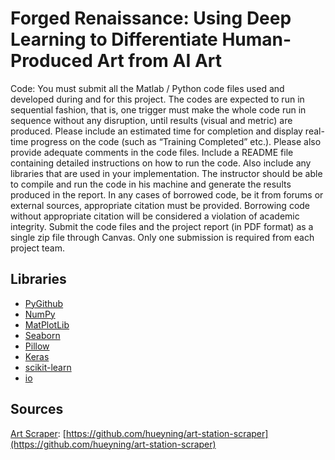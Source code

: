 # Forged Renaissance: Using Deep Learning to Differentiate Human-Produced Art from AI Art

Code: You must submit all the Matlab / Python code files used and developed during and for this
project. The codes are expected to run in sequential fashion, that is, one trigger must make the
whole code run in sequence without any disruption, until results (visual and metric) are produced.
Please include an estimated time for completion and display real-time progress on the code (such
as “Training Completed” etc.). Please also provide adequate comments in the code files.
Include a README file containing detailed instructions on how to run the code. Also include any
libraries that are used in your implementation. The instructor should be able to compile and run
the code in his machine and generate the results produced in the report.
In any cases of borrowed code, be it from forums or external sources, appropriate citation must be
provided. Borrowing code without appropriate citation will be considered a violation of academic
integrity.
Submit the code files and the project report (in PDF format) as a single zip file through Canvas.
Only one submission is required from each project team.

## Libraries
- [PyGithub](https://pygithub.readthedocs.io/en/latest/introduction.html)
- [NumPy](https://numpy.org/)
- [MatPlotLib](https://matplotlib.org/)
- [Seaborn](https://seaborn.pydata.org/)
- [Pillow](https://pypi.org/project/Pillow/)
- [Keras](https://www.tensorflow.org/guide/keras)
- [scikit-learn](https://scikit-learn.org/stable/)
- [io](https://docs.python.org/3/library/io.html)

## Sources
[Art Scraper](data-parsing/artstation_scraper.py): [https://github.com/hueyning/art-station-scraper](https://github.com/hueyning/art-station-scraper)
